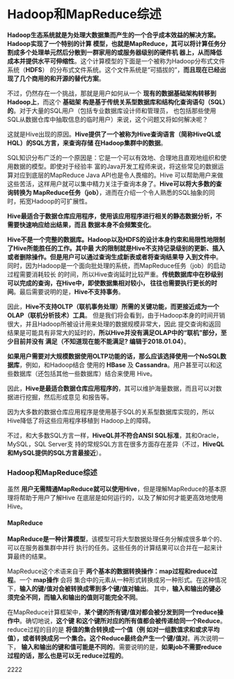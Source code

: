 Hadoop和MapReduce综述
=================================================================================
**Hadoop生态系统就是为处理大数据集而产生的一个合乎成本效益的解决方案。Hadoop实现了一个特别的计算
模型，也就是MapReduce，其可以将计算任务分割成多个处理单元然后分散到一群家用的或服务器级别的硬件机
器上，从而降低成本并提供水平可伸缩性**。这个计算模型的下面是一个被称为Hadoop分布式文件系统（**HDFS**）
的分布式文件系统。这个文件系统是“可插拔的”，**而且现在已经出现了几个商用的和开源的替代方案**。

不过，仍然存在一个挑战，那就是用户如何从一个 **现有的数据基础架构转移到Hadoop上**，而这个 **基础架
构是基于传统关系型数据库和结构化查询语句（SQL）的**。对于大量的SQL用户（包括专业数据库设计师和管理员，
也包括那些使用SQL从数据仓库中抽取信息的临时用户）来说，这个问题又将如何解决呢？

这就是Hive出现的原因。**Hive提供了一个被称为Hive查询语言（简称HiveQL或HQL）的SQL方言，来查询存储
在Hadoop集群中的数据**。

SQL知识分布广泛的一个原因是：它是一个可以有效地、合理地且直观地组织和使用数据的模型。即使对于经验丰
富的Java开发工程师来说，将这些常见的数据运算对应到底层的MapReduce Java API也是令人畏缩的。Hive
可以帮助用户来做这些苦活，这样用户就可以集中精力关注于查询本身了。**Hive可以将大多数的查询转换为
MapReduce任务（job）**，进而在介绍一个令人熟悉的SQL抽象的同时，拓宽Hadoop的可扩展性。

**Hive最适合于数据仓库应用程序，使用该应用程序进行相关的静态数据分析，不需要快速响应给出结果，而且
数据本身不会频繁变化**。

**Hive不是一个完整的数据库。Hadoop以及HDFS的设计本身约束和局限性地限制了Hive所能胜任的工作。其中最
大的限制就是Hive不支持记录级别的更新、插入或者删除操作。但是用户可以通过查询生成新表或者将查询结果导
入到文件中**。同时，因为Hadoop是一个面向批处理的系统，而MapReduce任务（job）的启动过程需要消耗较长
的时间，所以Hive查询延时比较严重。**传统数据库中在秒级别可以完成的查询，在Hive中，即使数据集相对较小，
往往也需要执行更长的时间**。最后需要说明的是，**Hive不支持事务**。

因此，**Hive不支持OLTP（联机事务处理）所需的关键功能，而更接近成为一个OLAP（联机分析技术）工具**。
但是我们将会看到，由于Hadoop本身的时间开销很大，并且Hadoop所被设计用来处理的数据规模非常大，因此
提交查询和返回结果是可能具有非常大的延时的，**所以Hive并没有满足OLAP中的“联机”部分，至少目前并没有
满足（不知道现在能不能满足? 编辑于2018.01.04）**。

**如果用户需要对大规模数据使用OLTP功能的话，那么应该选择使用一个NoSQL数据库**，例如，和Hadoop结合
使用的 **HBase** 及 **Cassandra**。用户甚至可以和这些数据库（还包括其他一些数据库）结合来使用
Hive。

因此，**Hive是最适合数据仓库应用程序的**，其可以维护海量数据，而且可以对数据进行挖掘，然后形成意见
和报告等。

因为大多数的数据仓库应用程序是使用基于SQL的关系型数据库实现的，所以Hive降低了将这些应用程序移植到
Hadoop上的障碍。

不过，和大多数SQL方言一样，**HiveQL并不符合ANSI SQL标准**，其和Oracle，MySQL，SQL Server支
持的常规SQL方言在很多方面存在差异（不过，**HiveQL和MySQL提供的SQL方言最接近**）。

### Hadoop和MapReduce综述
虽然 **用户无需精通MapReduce就可以使用Hive**，但是理解MapReduce的基本原理将帮助于用户了解Hive
在底层是如何运行的，以及了解如何才能更高效地使用Hive。

#### MapReduce
**MapReduce是一种计算模型**，该模型可将大型数据处理任务分解成很多单个的、可以在服务器集群中并行
执行的任务。这些任务的计算结果可以合并在一起来计算最终的结果。

MapReduce这个术语来自于 **两个基本的数据转换操作：map过程和reduce过程**。一个 **map操作** 会将
集合中的元素从一种形式转换成另一种形式。在这种情况下，**输入的键/值对会被转换成零到多个键/值对输出**。
其中，**输入和输出的键必须完全不同，而输入和输出的值则可能完全不同**。

在MapReduce计算框架中，**某个键的所有键/值对都会被分发到同一个reduce操作中**。确切地说，**这个键
和这个键所对应的所有值都会被传递给同一个Reduce**。reduce过程的目的是 **将值的集合转换成一个值（例
如对一组数值求和或求平均值），或者转换成另一个集合。这个Reduce最终会产生一个键/值对**。再次说明一下，
**输入和输出的键和值可能是不同的**。需要说明的是，**如果job不需要reduce过程的话，那么也是可以无
reduce过程的**。
























































































































2222
